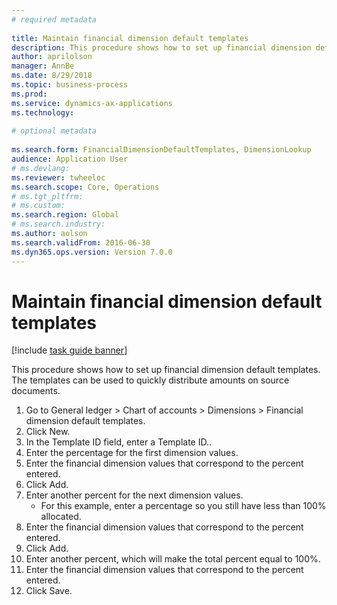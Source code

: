 ```yaml
--- 
# required metadata 
 
title: Maintain financial dimension default templates
description: This procedure shows how to set up financial dimension default templates. 
author: aprilolson
manager: AnnBe 
ms.date: 8/29/2018
ms.topic: business-process 
ms.prod:  
ms.service: dynamics-ax-applications 
ms.technology:  
 
# optional metadata 
 
ms.search.form: FinancialDimensionDefaultTemplates, DimensionLookup   
audience: Application User 
# ms.devlang:  
ms.reviewer: twheeloc
ms.search.scope: Core, Operations 
# ms.tgt_pltfrm:  
# ms.custom:  
ms.search.region: Global
# ms.search.industry: 
ms.author: aolson
ms.search.validFrom: 2016-06-30 
ms.dyn365.ops.version: Version 7.0.0 
---
```

# Maintain financial dimension default templates

[!include [task guide banner](../../includes/task-guide-banner.md)]

This procedure shows how to set up financial dimension default templates. The templates can be used to quickly distribute amounts on source documents.

1. Go to General ledger > Chart of accounts > Dimensions > Financial dimension default templates.
2. Click New.
3. In the Template ID field, enter a Template ID..
4. Enter the percentage for the first dimension values.
5. Enter the financial dimension values that correspond to the percent entered.
6. Click Add.
7. Enter another percent for the next dimension values.
    * For this example, enter a percentage so you still have less than 100% allocated.  
8. Enter the financial dimension values that correspond to the percent entered.
9. Click Add.
10. Enter another percent, which will make the total percent equal to 100%.
11. Enter the financial dimension values that correspond to the percent entered.
12. Click Save.

